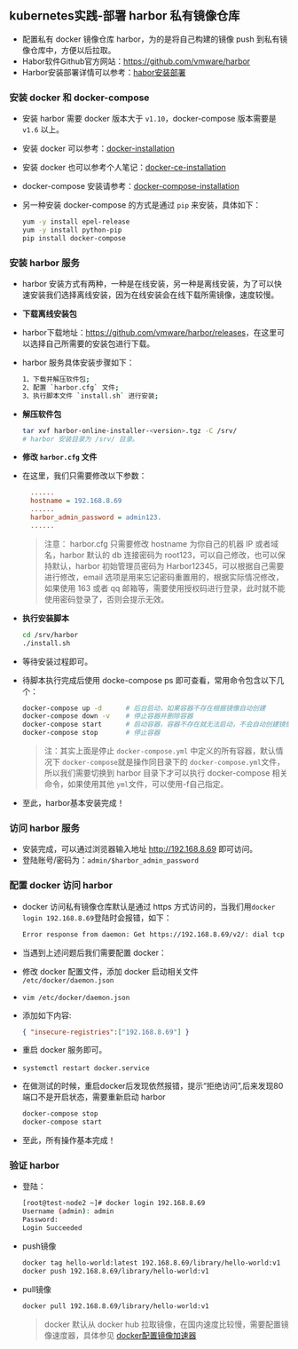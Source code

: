 ## kubernetes实践-部署 harbor 私有镜像仓库
- 配置私有 docker 镜像仓库 harbor，为的是将自己构建的镜像 push 到私有镜像仓库中，方便以后拉取。
- Habor软件Github官方网站：<https://github.com/vmware/harbor>
- Harbor安装部署详情可以参考：[habor安装部署](https://github.com/vmware/harbor/blob/master/docs/installation_guide.md)

### 安装 docker 和 docker-compose
- 安装 harbor 需要 docker 版本大于 `v1.10`，docker-compose 版本需要是 `v1.6` 以上。
- 安装 docker 可以参考：[docker-installation](https://docs.docker.com/engine/installation)
- 安装 docker 也可以参考个人笔记：[docker-ce-installation](https://github.com/yeaheo/docker-base/blob/master/docker-installation.md)

- docker-compose 安装请参考：[docker-compose-installation](https://docs.docker.com/compose/install)
- 另一种安装 docker-compose 的方式是通过 `pip` 来安装，具体如下：
  ``` bash
  yum -y install epel-release
  yum -y install python-pip
  pip install docker-compose
  ```

### 安装 harbor 服务
- harbor 安装方式有两种，一种是在线安装，另一种是离线安装，为了可以快速安装我们选择离线安装，因为在线安装会在线下载所需镜像，速度较慢。
- **下载离线安装包**
- harbor下载地址：<https://github.com/vmware/harbor/releases>，在这里可以选择自己所需要的安装包进行下载。

- harbor 服务具体安装步骤如下：
  ``` bash
  1、下载并解压软件包;
  2、配置 `harbor.cfg` 文件;
  3、执行脚本文件 `install.sh` 进行安装;
  ```

- **解压软件包**
  ``` bash
  tar xvf harbor-online-installer-<version>.tgz -C /srv/
  # harbor 安装目录为 /srv/ 目录。
  ```

- **修改 `harbor.cfg` 文件**
- 在这里，我们只需要修改以下参数：
   
  ``` cfg
    ......
    hostname = 192.168.8.69
    ......
    harbor_admin_password = admin123.
    ......
  ```
  > 注意： harbor.cfg 只需要修改 hostname 为你自己的机器 IP 或者域名，harbor 默认的 db 连接密码为 root123，可以自己修改，也可以保持默认，harbor 初始管理员密码为 Harbor12345，可以根据自己需要进行修改，email 选项是用来忘记密码重置用的，根据实际情况修改，如果使用 163 或者 qq 邮箱等，需要使用授权码进行登录，此时就不能使用密码登录了，否则会提示无效。

- **执行安装脚本**
  ``` bash
  cd /srv/harbor
  ./install.sh
  ```
- 等待安装过程即可。

- 待脚本执行完成后使用 docke-compose ps 即可查看，常用命令包含以下几个：
  ``` bash
  docker-compose up -d      # 后台启动，如果容器不存在根据镜像自动创建
  docker-compose down -v    # 停止容器并删除容器
  docker-compose start      # 启动容器，容器不存在就无法启动，不会自动创建镜像
  docker-compose stop       # 停止容器
  ```
  
  > 注：其实上面是停止 `docker-compose.yml` 中定义的所有容器，默认情况下 `docker-compose`就是操作同目录下的 `docker-compose.yml`文件，所以我们需要切换到 harbor 目录下才可以执行 docker-compose 相关命令，如果使用其他 `yml`文件，可以使用-f自己指定。

- 至此，harbor基本安装完成！

### 访问 harbor 服务
- 安装完成，可以通过浏览器输入地址 <http://192.168.8.69> 即可访问。
- 登陆账号/密码为：`admin/$harbor_admin_password`

### 配置 docker 访问 harbor
- docker 访问私有镜像仓库默认是通过 https 方式访问的，当我们用`docker login 192.168.8.69`登陆时会报错，如下：
  ``` bash
  Error response from daemon: Get https://192.168.8.69/v2/: dial tcp 192.168.8.69
  ```

- 当遇到上述问题后我们需要配置 docker：
- 修改 docker 配置文件，添加 docker 启动相关文件 `/etc/docker/daemon.json`
- `vim /etc/docker/daemon.json`
- 添加如下内容:
  ``` json
  { "insecure-registries":["192.168.8.69"] }
  ```
- 重启 docker 服务即可。
- `systemctl restart docker.service`
- 在做测试的时候，重启docker后发现依然报错，提示“拒绝访问”,后来发现80端口不是开启状态，需要重新启动 harbor
  ``` bash
  docker-compose stop
  docker-compose start
  ```
- 至此，所有操作基本完成！

### 验证 harbor
- 登陆：
  ``` bash
  [root@test-node2 ~]# docker login 192.168.8.69
  Username (admin): admin
  Password: 
  Login Succeeded
  ```
- push镜像
  ``` bash
  docker tag hello-world:latest 192.168.8.69/library/hello-world:v1
  docker push 192.168.8.69/library/hello-world:v1
  ```
- pull镜像
  ``` bash
  docker pull 192.168.8.69/library/hello-world:v1
  ```
  > docker 默认从 docker hub 拉取镜像，在国内速度比较慢，需要配置镜像速度器，具体参见 [docker配置镜像加速器](https://github.com/yeaheo/docker-base/blob/master/docker-image-accelerator-installation.md)

